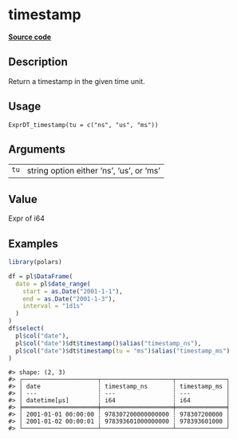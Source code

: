 

# timestamp

[**Source code**](https://github.com/pola-rs/r-polars/tree/d562252dbb77de7e06ca3e6150d74a2c709763bc/R/expr__datetime.R#L576)

## Description

Return a timestamp in the given time unit.

## Usage

<pre><code class='language-R'>ExprDT_timestamp(tu = c("ns", "us", "ms"))
</code></pre>

## Arguments

<table>
<tr>
<td style="white-space: nowrap; font-family: monospace; vertical-align: top">
<code id="ExprDT_timestamp_:_tu">tu</code>
</td>
<td>
string option either ‘ns’, ‘us’, or ‘ms’
</td>
</tr>
</table>

## Value

Expr of i64

## Examples

``` r
library(polars)

df = pl$DataFrame(
  date = pl$date_range(
    start = as.Date("2001-1-1"),
    end = as.Date("2001-1-3"),
    interval = "1d1s"
  )
)
df$select(
  pl$col("date"),
  pl$col("date")$dt$timestamp()$alias("timestamp_ns"),
  pl$col("date")$dt$timestamp(tu = "ms")$alias("timestamp_ms")
)
```

    #> shape: (2, 3)
    #> ┌─────────────────────┬────────────────────┬──────────────┐
    #> │ date                ┆ timestamp_ns       ┆ timestamp_ms │
    #> │ ---                 ┆ ---                ┆ ---          │
    #> │ datetime[μs]        ┆ i64                ┆ i64          │
    #> ╞═════════════════════╪════════════════════╪══════════════╡
    #> │ 2001-01-01 00:00:00 ┆ 978307200000000000 ┆ 978307200000 │
    #> │ 2001-01-02 00:00:01 ┆ 978393601000000000 ┆ 978393601000 │
    #> └─────────────────────┴────────────────────┴──────────────┘

